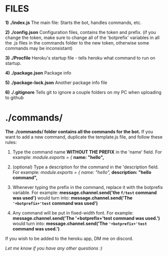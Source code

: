 # FILES

**1) ./index.js**
The main file: Starts the bot, handles commands, etc.

**2) ./config.json**
Configuration files, contains the token and prefix. (if you change the token, make sure to change all of the 'botprefix' variables in all the .js files in the commands folder to the new token, otherwise some commands may be inconsistant)

**3) ./Procfile**
Heroku's startup file - tells heroku what command to run on startup.

**4) ./package.json**
Package info

**5) ./package-lock.json**
Another package info file

**6) ./.gitignore**
Tells git to ignore a couple folders on my PC when uploading to github


# ./commands/
**The ./commands/ folder contains all the commands for the bot.** If you want to add a new command, duplicate the template.js file, and follow these rules:
1) Type the command name **WITHOUT THE PREFIX** in the 'name' field.
    For example:
    *module.exports = {*
        **name: "hello",**

2) (optional) Type a description for the command in the 'description field.
    For example:
    *module.exports = {*
       *name: "hello",*
        **description: "hello command",**

3) Whenever typing the prefix in the command, replace it with the botprefix variable. 
    For example:
    **message.channel.send('the `f/test` command was used')**
    would turn into:
    **message.channel.send('The `'+botprefix+'test` command was used')**

4) Any command will be put in fixed-width font.
    For example:
    **message.channel.send('The '+botprefix+'test command was used.')**
    would turn into:
    **message.channel.send('The `'+botprefix+'test` command was used.')**

If you wish to be added to the heroku app, DM me on discord.

*Let me know if you have any other questions :)*